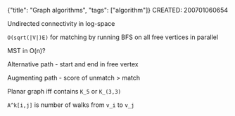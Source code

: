 {"title": "Graph algorithms", "tags": ["algorithm"]}
CREATED: 200701060654

Undirected connectivity in log-space

`O(sqrt(|V|)E)` for matching by running BFS on all free vertices in parallel

MST in O(n)?

Alternative path - start and end in free vertex

Augmenting path - score of unmatch > match

Planar graph iff contains `K_5` or `K_(3,3)`

`A^k[i,j]` is number of walks from `v_i` to `v_j`
